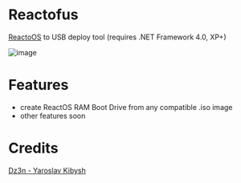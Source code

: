 # Reactofus
[ReactoOS](https://github.com/reactos/reactos) to USB deploy tool (requires .NET Framework 4.0, XP+)

![image](https://user-images.githubusercontent.com/25367511/58763225-ccbffe80-8560-11e9-8b2f-c57ab494d908.png)

# Features
- create ReactOS RAM Boot Drive from any compatible .iso image
- other features soon

# Credits
[Dz3n - Yaroslav Kibysh](https://github.com/feel-the-dz3n)
